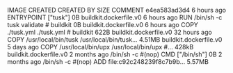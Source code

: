 IMAGE CREATED CREATED BY SIZE COMMENT
e4ea583ad3d4 6 hours ago ENTRYPOINT ["tusk"] 0B buildkit.dockerfile.v0
<missing> 6 hours ago RUN /bin/sh -c tusk validate # buildkit 0B buildkit.dockerfile.v0
<missing> 6 hours ago COPY ./tusk.yml ./tusk.yml # buildkit 622B buildkit.dockerfile.v0
<missing> 32 hours ago COPY /usr/local/bin/tusk /usr/local/bin/tusk… 4.51MB buildkit.dockerfile.v0
<missing> 5 days ago COPY /usr/local/bin/upx /usr/local/bin/upx #… 428kB buildkit.dockerfile.v0
<missing> 2 months ago /bin/sh -c #(nop) CMD ["/bin/sh"] 0B
<missing> 2 months ago /bin/sh -c #(nop) ADD file:c92c248239f8c7b9b… 5.57MB
